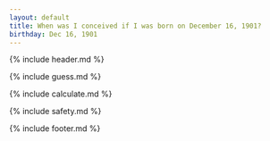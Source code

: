 ```yaml
---
layout: default
title: When was I conceived if I was born on December 16, 1901?
birthday: Dec 16, 1901
---
```


{% include header.md %}

{% include guess.md %}

{% include calculate.md %}

{% include safety.md %}

{% include footer.md %}



